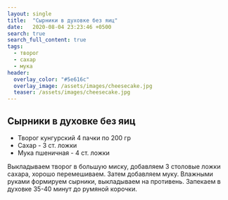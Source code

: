 ```yaml
---
layout: single
title:  "Сырники в духовке без яиц"
date:   2020-08-04 23:23:46 +0500
search: true
search_full_content: true
tags:
  - творог
  - сахар
  - мука
header:
  overlay_color: "#5e616c"
  overlay_image: /assets/images/cheesecake.jpg
  teaser: /assets/images/cheesecake.jpg
---
```


## Сырники в духовке без яиц

- Творог кунгурский 4 пачки по 200 гр
- Сахар - 3 ст. ложки
- Мука пшеничная - 4 ст. ложки

Выкладываем творог в большую миску, добавляем 3 столовые ложки сахара, хорошо перемешиваем. Затем добавляем муку. 
Влажными руками формируем сырники, выкладываем на противень. Запекаем в духовке 35-40 минут до румяной корочки.
